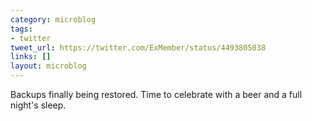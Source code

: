 ```yaml
---
category: microblog
tags:
- twitter
tweet_url: https://twitter.com/ExMember/status/4493805038
links: []
layout: microblog
---
```

Backups finally being restored. Time to celebrate with a beer and a full night's sleep.
